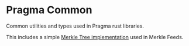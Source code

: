 # Pragma Common

Common utilities and types used in Pragma rust libraries.

This includes a simple [Merkle Tree implementation](./types/merkle_tree.rs) used 
in Merkle Feeds.

